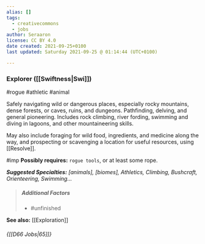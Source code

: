 ```yaml
---
alias: []
tags:
  - creativecommons
  - jobs
author: Seraaron
license: CC BY 4.0
date created: 2021-09-25+0100
last updated: Saturday 2021-09-25 @ 01:14:44 (UTC+0100)

---
```


### Explorer ([[Swiftness|Swi]])

#rogue #athletic #animal 

Safely navigating wild or dangerous places, especially rocky mountains, dense forests, or caves, ruins, and dungeons. Pathfinding, delving, and general pioneering. Includes rock climbing, river fording, swimming and diving in lagoons, and other mountaineering skills.

May also include foraging for wild food, ingredients, and medicine along the way, and prospecting or scavenging a location for useful resources, using [[Resolve]].

#imp **Possibly requires:** `rogue tools`, or at least some rope.

_**Suggested Specialties:** [animals], [biomes], Athletics, Climbing, Bushcraft, Orienteering, Swimming…_

> ##### Additional Factors
>
> -   #unfinished

**See also:** [[Exploration]]

###### {[[D66 Jobs|65]]}
